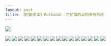 ```yaml
---
layout: post
title: 【时戳资本】Polkadot：可扩展的异构多链系统
---
```

![](https://raw.githubusercontent.com/shichuo/res2018/tree/master/ab13/01.jpg)

<!-- more -->

![](https://raw.githubusercontent.com/shichuo/res2018/tree/master/ab13/02.jpg)
![](https://raw.githubusercontent.com/shichuo/res2018/tree/master/ab13/03.jpg)
![](https://raw.githubusercontent.com/shichuo/res2018/tree/master/ab13/04.jpg)
![](https://raw.githubusercontent.com/shichuo/res2018/tree/master/ab13/05.jpg)
![](https://raw.githubusercontent.com/shichuo/res2018/tree/master/ab13/06.jpg)
![](https://raw.githubusercontent.com/shichuo/res2018/tree/master/ab13/07.jpg)
![](https://raw.githubusercontent.com/shichuo/res2018/tree/master/ab13/08.jpg)
![](https://raw.githubusercontent.com/shichuo/res2018/tree/master/ab13/09.jpg)
![](https://raw.githubusercontent.com/shichuo/res2018/tree/master/ab13/10.jpg)
![](https://raw.githubusercontent.com/shichuo/res2018/tree/master/ab13/11.jpg)
![](https://raw.githubusercontent.com/shichuo/res2018/tree/master/ab13/12.jpg)
![](https://raw.githubusercontent.com/shichuo/res2018/tree/master/ab13/13.jpg)
![](https://raw.githubusercontent.com/shichuo/res2018/tree/master/ab13/14.jpg)
![](https://raw.githubusercontent.com/shichuo/res2018/tree/master/ab13/15.jpg)
![](https://raw.githubusercontent.com/shichuo/res2018/tree/master/ab13/16.jpg)
![](https://raw.githubusercontent.com/shichuo/res2018/tree/master/ab13/17.jpg)
